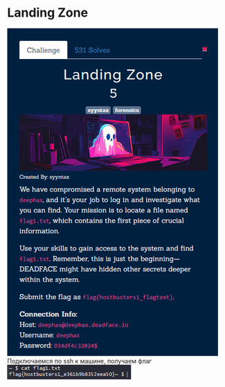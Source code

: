 # Landing Zone
![img.png](task%2Fimg.png) \
Подключаемся по ssh к машине, получаем флаг \
![img.png](img.png)